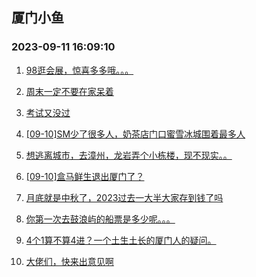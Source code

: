 ## 厦门小鱼 
### 2023-09-11 16:09:10

1. [98逛会展，惊喜多多哦。。。](http://bbs.xmfish.com/read-htm-tid-18069623.html)

2. [周末一定不要在家呆着](http://bbs.xmfish.com/read-htm-tid-18069669.html)

3. [考试又没过](http://bbs.xmfish.com/read-htm-tid-18069603.html)

4. [[09-10]SM少了很多人，奶茶店门口蜜雪冰城围着最多人](http://bbs.xmfish.com/read-htm-tid-18069599.html)

5. [想逃离城市，去漳州，龙岩弄个小栋楼，现不现实。。](http://bbs.xmfish.com/read-htm-tid-18069643.html)

6. [[09-10]盒马鲜生退出厦门了？](http://bbs.xmfish.com/read-htm-tid-18069612.html)

7. [月底就是中秋了，2023过去一大半大家存到钱了吗](http://bbs.xmfish.com/read-htm-tid-18069773.html)

8. [你第一次去鼓浪屿的船票是多少呢。。。](http://bbs.xmfish.com/read-htm-tid-18069624.html)

9. [4个1算不算4进？一个土生土长的厦门人的疑问。](http://bbs.xmfish.com/read-htm-tid-18069840.html)

10. [大佬们，快来出意见啊](http://bbs.xmfish.com/read-htm-tid-18069662.html)

